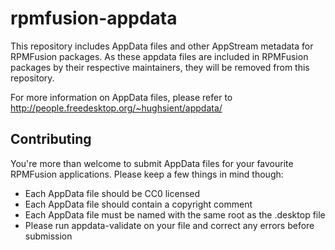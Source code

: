rpmfusion-appdata
=================

This repository includes AppData files and other AppStream metadata for RPMFusion packages. As these appdata files are included in RPMFusion packages by their respective maintainers, they will be removed from this repository. 

For more information on AppData files, please refer to http://people.freedesktop.org/~hughsient/appdata/

Contributing
------------

You're more than welcome to submit AppData files for your favourite RPMFusion applications. Please keep a few things in mind though:

- Each AppData file should be CC0 licensed
- Each AppData file should contain a copyright comment
- Each AppData file must be named with the same root as the .desktop file
- Please run appdata-validate on your file and correct any errors before submission
